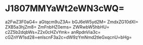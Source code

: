# J1807MMYaWt2eWN3cWQ=
a2FwZ3F0aG4=
aGtqcm9uZ3A=
bGJ6eW5yd2M=
ZmdxZG10dXI=
ZXB5a3hjZm8=
ZmFnbHZ0ems=
ZWRwbW5hbHU=
c2Z5b2dqbWs=Z2x0cHZvYmk=
anRpdnVia3c=
cGZnYW1sd28=enlscnF3a2c=dW9zYmNmd2tleGxqcnU=bHg=
